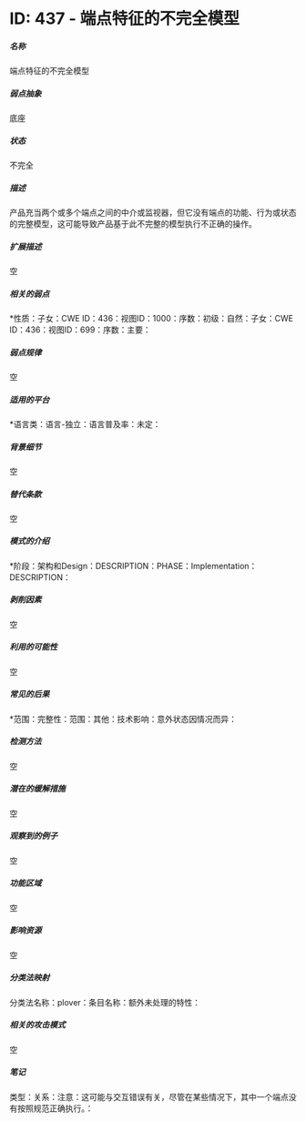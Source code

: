 # ID: 437 - 端点特征的不完全模型
<h5>名称</h5>端点特征的不完全模型
<h5>弱点抽象</h5>底座
<h5>状态</h5>不完全
<h5>描述</h5>产品充当两个或多个端点之间的中介或监视器，但它没有端点的功能、行为或状态的完整模型，这可能导致产品基于此不完整的模型执行不正确的操作。
<h5>扩展描述</h5>空
<h5>相关的弱点</h5>*性质：子女：CWE ID：436：视图ID：1000：序数：初级：自然：子女：CWE ID：436：视图ID：699：序数：主要：
<h5>弱点规律</h5>空
<h5>适用的平台</h5>*语言类：语言-独立：语言普及率：未定：
<h5>背景细节</h5>空
<h5>替代条款</h5>空
<h5>模式的介绍</h5>*阶段：架构和Design：DESCRIPTION：PHASE：Implementation：DESCRIPTION：
<h5>剥削因素</h5>空
<h5>利用的可能性</h5>空
<h5>常见的后果</h5>*范围：完整性：范围：其他：技术影响：意外状态因情况而异：
<h5>检测方法</h5>空
<h5>潜在的缓解措施</h5>空
<h5>观察到的例子</h5>空
<h5>功能区域</h5>空
<h5>影响资源</h5>空
<h5>分类法映射</h5>分类法名称：plover：条目名称：额外未处理的特性：
<h5>相关的攻击模式</h5>空
<h5>笔记</h5>类型：关系：注意：这可能与交互错误有关，尽管在某些情况下，其中一个端点没有按照规范正确执行。：

